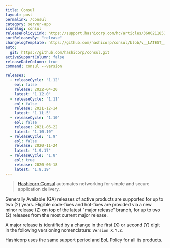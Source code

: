 ```yaml
---
title: Consul
layout: post
permalink: /consul
category: server-app
iconSlug: consul
releasePolicyLink: https://support.hashicorp.com/hc/articles/360021185113
sortReleasesBy: "release"
changelogTemplate: https://github.com/hashicorp/consul/blob/v__LATEST__/CHANGELOG.md
auto:
  git: https://github.com/hashicorp/consul.git
activeSupportColumn: false
releaseDateColumn: true
command: consul --version

releases:
  - releaseCycle: "1.12"
    eol: false
    release: 2022-04-20
    latest: "1.12.0"
  - releaseCycle: "1.11"
    eol: false
    release: 2021-12-14
    latest: "1.11.5"
  - releaseCycle: "1.10"
    eol: false
    release: 2021-06-22
    latest: "1.10.10"
  - releaseCycle: "1.9"
    eol: false
    release: 2020-11-24
    latest: "1.9.17"
  - releaseCycle: "1.8"
    eol: true
    release: 2020-06-18
    latest: "1.8.19"
---
```


> [Hashicorp Consul](https://www.consul.io/) automates networking for simple and secure application delivery.

Generally Available (GA) releases of active products are supported for up to two (2) years. Eligible code-fixes and hot-fixes are provided via a new minor release (Z) on top of the latest "major release" branch, for up to two (2) releases from the most current major release. 

A major release is identified by a change in the first (X) or second (Y) digit in the following versioning nomenclature: `Version X.Y.Z.`

Hashicorp uses the same support period and EoL Policy for all its products.
